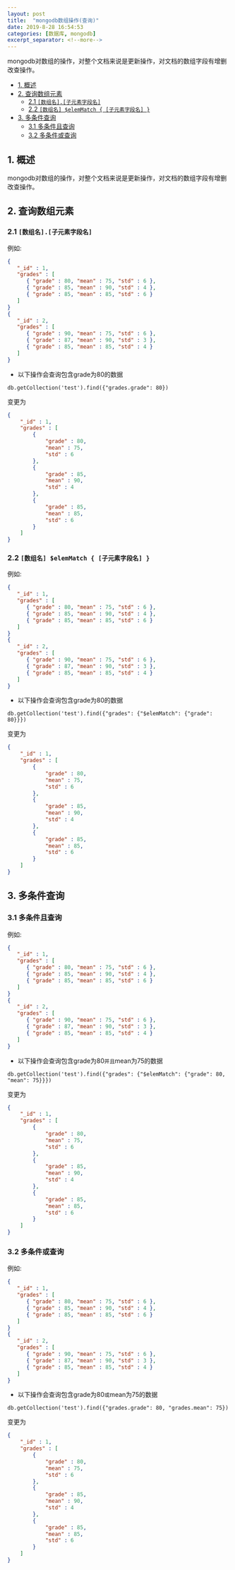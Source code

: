 ```yaml
---
layout: post
title:  "mongodb数组操作(查询)"
date: 2019-8-28 16:54:53
categories: [数据库, mongodb]
excerpt_separator: <!--more-->
---
```


mongodb对数组的操作，对整个文档来说是更新操作，对文档的数组字段有增删改查操作。

<!--more-->

<!-- @import "[TOC]" {cmd="toc" depthFrom=1 depthTo=6 orderedList=false} -->

<!-- code_chunk_output -->

- [1. 概述](#1-概述)
- [2. 查询数组元素](#2-查询数组元素)
  - [2.1 `[数组名].[子元素字段名]`](#21-数组名子元素字段名)
  - [2.2 `[数组名] $elemMatch { [子元素字段名] }`](#22-数组名-elemmatch-子元素字段名)
- [3. 多条件查询](#3-多条件查询)
  - [3.1 多条件且查询](#31-多条件且查询)
  - [3.2 多条件或查询](#32-多条件或查询)

<!-- /code_chunk_output -->

## 1. 概述

mongodb对数组的操作，对整个文档来说是更新操作，对文档的数组字段有增删改查操作。

## 2. 查询数组元素

### 2.1 `[数组名].[子元素字段名]`

例如:

```json
{
   "_id" : 1,
   "grades" : [
      { "grade" : 80, "mean" : 75, "std" : 6 },
      { "grade" : 85, "mean" : 90, "std" : 4 },
      { "grade" : 85, "mean" : 85, "std" : 6 }
   ]
}
{
   "_id" : 2,
   "grades" : [
      { "grade" : 90, "mean" : 75, "std" : 6 },
      { "grade" : 87, "mean" : 90, "std" : 3 },
      { "grade" : 85, "mean" : 85, "std" : 4 }
   ]
}
```

* 以下操作会查询包含grade为80的数据

```mongo
db.getCollection('test').find({"grades.grade": 80})
```

变更为

```json
{
    "_id" : 1,
    "grades" : [ 
        {
            "grade" : 80,
            "mean" : 75,
            "std" : 6
        }, 
        {
            "grade" : 85,
            "mean" : 90,
            "std" : 4
        }, 
        {
            "grade" : 85,
            "mean" : 85,
            "std" : 6
        }
    ]
}
```

### 2.2 `[数组名] $elemMatch { [子元素字段名] }`

例如:

```json
{
   "_id" : 1,
   "grades" : [
      { "grade" : 80, "mean" : 75, "std" : 6 },
      { "grade" : 85, "mean" : 90, "std" : 4 },
      { "grade" : 85, "mean" : 85, "std" : 6 }
   ]
}
{
   "_id" : 2,
   "grades" : [
      { "grade" : 90, "mean" : 75, "std" : 6 },
      { "grade" : 87, "mean" : 90, "std" : 3 },
      { "grade" : 85, "mean" : 85, "std" : 4 }
   ]
}
```

* 以下操作会查询包含grade为80的数据

```mongo
db.getCollection('test').find({"grades": {"$elemMatch": {"grade": 80}}})
```

变更为

```json
{
    "_id" : 1,
    "grades" : [ 
        {
            "grade" : 80,
            "mean" : 75,
            "std" : 6
        }, 
        {
            "grade" : 85,
            "mean" : 90,
            "std" : 4
        }, 
        {
            "grade" : 85,
            "mean" : 85,
            "std" : 6
        }
    ]
}
```

## 3. 多条件查询


### 3.1 多条件且查询

例如:

```json
{
   "_id" : 1,
   "grades" : [
      { "grade" : 80, "mean" : 75, "std" : 6 },
      { "grade" : 85, "mean" : 90, "std" : 4 },
      { "grade" : 85, "mean" : 85, "std" : 6 }
   ]
}
{
   "_id" : 2,
   "grades" : [
      { "grade" : 90, "mean" : 75, "std" : 6 },
      { "grade" : 87, "mean" : 90, "std" : 3 },
      { "grade" : 85, "mean" : 85, "std" : 4 }
   ]
}
```

* 以下操作会查询包含grade为80`并且`mean为75的数据

```mongo
db.getCollection('test').find({"grades": {"$elemMatch": {"grade": 80, "mean": 75}}})
```

变更为

```json
{
    "_id" : 1,
    "grades" : [ 
        {
            "grade" : 80,
            "mean" : 75,
            "std" : 6
        }, 
        {
            "grade" : 85,
            "mean" : 90,
            "std" : 4
        }, 
        {
            "grade" : 85,
            "mean" : 85,
            "std" : 6
        }
    ]
}
```

### 3.2 多条件或查询

例如:

```json
{
   "_id" : 1,
   "grades" : [
      { "grade" : 80, "mean" : 75, "std" : 6 },
      { "grade" : 85, "mean" : 90, "std" : 4 },
      { "grade" : 85, "mean" : 85, "std" : 6 }
   ]
}
{
   "_id" : 2,
   "grades" : [
      { "grade" : 90, "mean" : 75, "std" : 6 },
      { "grade" : 87, "mean" : 90, "std" : 3 },
      { "grade" : 85, "mean" : 85, "std" : 4 }
   ]
}
```

* 以下操作会查询包含grade为80`或`mean为75的数据

```mongo
db.getCollection('test').find({"grades.grade": 80, "grades.mean": 75})
```

变更为

```json
{
    "_id" : 1,
    "grades" : [ 
        {
            "grade" : 80,
            "mean" : 75,
            "std" : 6
        }, 
        {
            "grade" : 85,
            "mean" : 90,
            "std" : 4
        }, 
        {
            "grade" : 85,
            "mean" : 85,
            "std" : 6
        }
    ]
}
```

